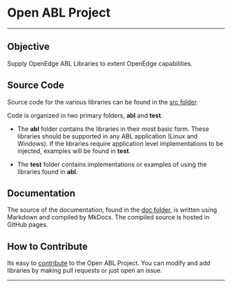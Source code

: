 # Open ABL Project

---

## Objective

Supply OpenEdge ABL Libraries to extent OpenEdge capabilities.


## Source Code

Source code for the various libraries can be found in the [src folder].

Code is organized in two primary folders, __abl__ and __test__.

* The __abl__ folder contains the libraries in their most basic form.
These libraries should be supported in any ABL application (Linux and Windows).
If the libraries require application level implementations to be injected, examples will be found in  __test__.

* The __test__ folder contains implementations or examples of using the libraries found in __abl__.


## Documentation

The source of the documentation, found in the [doc folder], is written using Markdown and compiled by MkDocs.
The compiled source is hosted in GitHub pages.

## How to Contribute

Its easy to [contribute] to the Open ABL Project.
You can modify and add libraries by making pull requests or just open an issue.

---

[src folder]: https://github.com/donbeattie/OpenABL/tree/master/src/
[doc folder]: https://github.com/donbeattie/OpenABL/tree/master/docs/
[contribute]: https://github.com/pages/donbeattie/OpenABL/contributing/HowToContribute/
